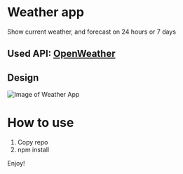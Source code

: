 # Weather app 
Show current weather, and forecast on 24 hours or 7 days

## Used API: [OpenWeather](https://openweathermap.org/)

## Design
![Image of Weather App](https://cdn.dribbble.com/users/953678/screenshots/10460680/media/f961a9f72101fd304668d2b18d70e5f9.png)

# How to use
1. Copy repo 
2. npm install

Enjoy!
